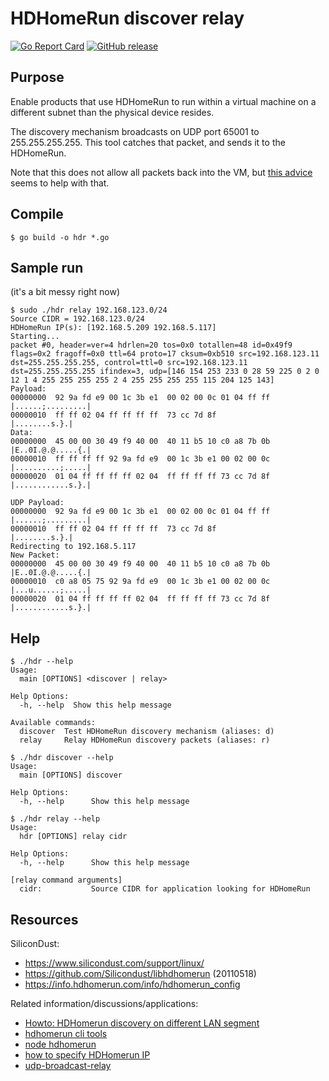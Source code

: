 # HDHomeRun discover relay

[![Go Report Card](https://goreportcard.com/badge/github.com/a2geek/hdhomerun-discover-relay)](https://goreportcard.com/report/github.com/a2geek/hdhomerun-discover-relay)
[![GitHub release](https://img.shields.io/github/v/release/a2geek/hdhomerun-discover-relay)](https://github.com/a2geek/hdhomerun-discover-relay/releases/latest)

## Purpose

Enable products that use HDHomeRun to run within a virtual machine on a different subnet than the physical device resides.

The discovery mechanism broadcasts on UDP port 65001 to 255.255.255.255. This tool catches that packet, and sends it to the HDHomeRun.

Note that this does not allow all packets back into the VM, but [this advice](https://www.mythtv.org/wiki/Silicondust_HDHomeRun_Dual#Can.27t_Connect_to_HDHR.3F) seems to help with that.

## Compile

```
$ go build -o hdr *.go
```

## Sample run

(it's a bit messy right now)

```
$ sudo ./hdr relay 192.168.123.0/24
Source CIDR = 192.168.123.0/24
HDHomeRun IP(s): [192.168.5.209 192.168.5.117]
Starting...
packet #0, header=ver=4 hdrlen=20 tos=0x0 totallen=48 id=0x49f9 flags=0x2 fragoff=0x0 ttl=64 proto=17 cksum=0xb510 src=192.168.123.11 dst=255.255.255.255, control=ttl=0 src=192.168.123.11 dst=255.255.255.255 ifindex=3, udp=[146 154 253 233 0 28 59 225 0 2 0 12 1 4 255 255 255 255 2 4 255 255 255 255 115 204 125 143]
Payload:
00000000  92 9a fd e9 00 1c 3b e1  00 02 00 0c 01 04 ff ff  |......;.........|
00000010  ff ff 02 04 ff ff ff ff  73 cc 7d 8f              |........s.}.|
Data:
00000000  45 00 00 30 49 f9 40 00  40 11 b5 10 c0 a8 7b 0b  |E..0I.@.@.....{.|
00000010  ff ff ff ff 92 9a fd e9  00 1c 3b e1 00 02 00 0c  |..........;.....|
00000020  01 04 ff ff ff ff 02 04  ff ff ff ff 73 cc 7d 8f  |............s.}.|

UDP Payload:
00000000  92 9a fd e9 00 1c 3b e1  00 02 00 0c 01 04 ff ff  |......;.........|
00000010  ff ff 02 04 ff ff ff ff  73 cc 7d 8f              |........s.}.|
Redirecting to 192.168.5.117
New Packet:
00000000  45 00 00 30 49 f9 40 00  40 11 b5 10 c0 a8 7b 0b  |E..0I.@.@.....{.|
00000010  c0 a8 05 75 92 9a fd e9  00 1c 3b e1 00 02 00 0c  |...u......;.....|
00000020  01 04 ff ff ff ff 02 04  ff ff ff ff 73 cc 7d 8f  |............s.}.|
```

## Help

```
$ ./hdr --help
Usage:
  main [OPTIONS] <discover | relay>

Help Options:
  -h, --help  Show this help message

Available commands:
  discover  Test HDHomeRun discovery mechanism (aliases: d)
  relay     Relay HDHomeRun discovery packets (aliases: r)
```

```
$ ./hdr discover --help
Usage:
  main [OPTIONS] discover

Help Options:
  -h, --help      Show this help message
```

```
$ ./hdr relay --help
Usage:
  hdr [OPTIONS] relay cidr

Help Options:
  -h, --help      Show this help message

[relay command arguments]
  cidr:           Source CIDR for application looking for HDHomeRun
```

## Resources

SiliconDust:
* https://www.silicondust.com/support/linux/
* https://github.com/Silicondust/libhdhomerun (20110518)
* https://info.hdhomerun.com/info/hdhomerun_config

Related information/discussions/applications:
* [Howto: HDHomerun discovery on different LAN segment](https://community.ui.com/questions/Howto-HDHomerun-discovery-on-different-LAN-segment/97db52c6-4add-4ba1-ab0d-27ee6f43db8f)
* [hdhomerun cli tools](https://github.com/patrickshuff/hdhomerun)
* [node hdhomerun](https://github.com/mharsch/node-hdhomerun)
* [how to specify HDHomerun IP](https://tvheadend.org/boards/5/topics/33352?r=33363)
* [udp-broadcast-relay](https://github.com/nomeata/udp-broadcast-relay)
